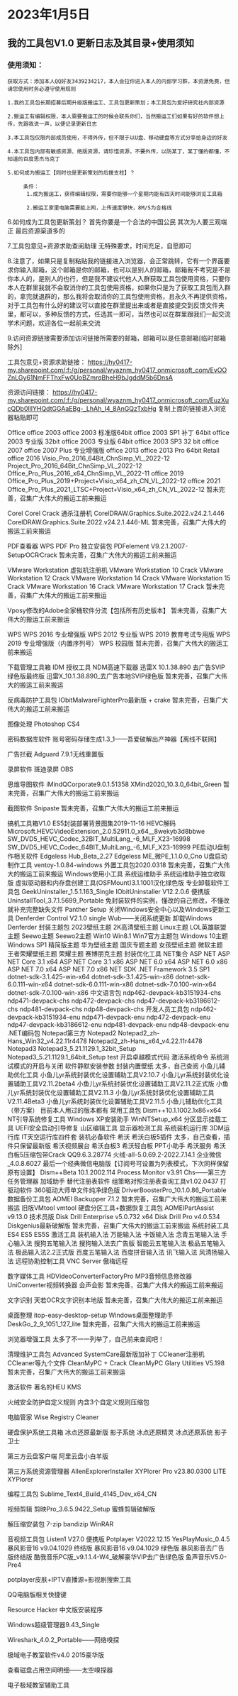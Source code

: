 # 2023年1月5日

## 我的工具包V1.0 更新日志及其目录+使用须知

### 使用须知：

    获取方式：添加本人QQ好友3439234217，本人会拉你进入本人的内部学习群，本资源免费，但请您使用时务必遵守使用规则

    1.我的工具包长期招募后期升级版搬运工、工具包更新策划；本工具包为爱好研究社内部资源

    2.搬运工有编辑权限，本人需要搬运工的时候会联系你们，当然搬运工们如果有好的软件想上传，先跟我说一声，以便记录更新日志

    3.本工具包仅限内部成员使用，不得外传，但不限于以U盘、移动硬盘等方式分享给身边的好友

    4.本工具包内部有敏感资源、绝版资源，请珍惜资源，不要外传，以防某丁，某丁懂的都懂，不知道的百度思杰马克丁

    5.如何成为搬运工【同时也是更新策划的后援支柱】？
	     
	     条件：
		  1.成为搬运工，获得编辑权限，需要你能够一个星期内能有四天时间能够浏览工具箱
		  
		  2.搬运工家里电脑需要能上网，上传速度够快，8M/S为合格线

6.如何成为工具包更新策划？
	首先你要是一个合法的中国公民
	其次为人要三观端正
	最后资源渠道多的

7.工具包意见+资源求助查阅助理
	无特殊要求，时间充足，自愿即可
	
8.注意了，如果只是复制粘贴我的链接进入浏览器，会正常跳转，它有一个界面要求你输入邮箱，这个邮箱是你的邮箱，也可以是别人的邮箱，邮箱我不考究是不是你本人的，是别人的也行，但是我不建议代他人入群获取工具包使用资格，只要你本人在群里我就不会取消你的工具包使用资格，如果你只是为了获取工具包而入群的，拿完就退群的，那么我将会取消你的工具包使用资格，且永久不再提供资格，对于工具包有什么好的建议可以直接在群里提出来或者是直接提交到反馈文件夹里，都可以，多种反馈的方式，任选其一即可，当然也可以在群里跟我们一起交流学术问题，欢迎各位一起前来交流

9.访问资源链接需要添加访问链接所需要的邮箱，邮箱可以是任意邮箱[临时邮箱除外]

工具包意见+资源求助链接：
https://hy0417-my.sharepoint.com/:f:/g/personal/wyaznm_hy0417_onmicrosoft_com/EvOOZnLGy61NmFFThxFw0UoBZmrqBheH9bJgddM5b6DnsA


资源访问链接：
https://hy0417-my.sharepoint.com/:f:/g/personal/wyaznm_hy0417_onmicrosoft_com/EuzXucQDb0lIlYHQdtGGAaEBg-_LhAh_I4_8AnGQzTxbHg
复制上面的链接进入浏览器粘贴即可

Office
	office 2003
 		office 2003 标准版64bit
 		office 2003 SP1 补丁 64bit
 		office 2003 专业版 32bit
 		office 2003 专业版 64bit
 		office 2003 SP3 32 bit
 	office 2007
		office 2007 Plus 专业增强版
   	office 2013
		office 2013 Pro 64bit Retail
  	office 2016
		Visio_Pro_2016_64Bit_ChnSimp_VL_2022-12
		Project_Pro_2016_64Bit_ChnSimp_VL_2022-12
		Office_Pro_Plus_2016_x64_ChnSimp_VL_2022-11
  	office 2019
		Office_Pro_Plus_2019+Project+Visio_x64_zh_CN_VL_2022-12
 	office 2021
		Office_Pro_Plus_2021_LTSC+Project+Visio_x64_zh_CN_VL_2022-12
 	暂未完善，召集广大伟大的搬运工前来搬运
 
Corel
	Corel Crack 通杀注册机
	CorelDRAW.Graphics.Suite.2022.v24.2.1.446
	CorelDRAW.Graphics.Suite.2022.v24.2.1.446-ML
	暂未完善，召集广大伟大的搬运工前来搬运

PDF查看器
				WPS PDF Pro 独立安装包
				PDFelement V9.2.1.2007-Setup∕OCR∕Crack
				暂未完善，召集广大伟大的搬运工前来搬运	
					
VMware Workstation 虚拟机注册机
	VMware Workstation 10 Crack
	VMware Workstation 12 Crack
	VMware Workstation 14 Crack
	VMware Workstation 15 Crack
	VMware Workstation 16 Crack
	VMware Workstation 17 Crack
	暂未完善，召集广大伟大的搬运工前来搬运
	
Vposy修改的Adobe全家桶软件分流【包括所有历史版本】
	暂未完善，召集广大伟大的搬运工前来搬运
	
WPS
	WPS 2016 专业增强版
	WPS 2012 专业版
	WPS 2019 教育考试专用版
	WPS 2019 专业增强版（内置序列号）
	WPS 校园版
	暂未完善，召集广大伟大的搬运工前来搬运
	
下载管理工具箱
	IDM 授权工具
	NDM高速下载器
	迅雷X 10.1.38.890 去广告SVIP绿色版最终版
	迅雷X_10.1.38.890_去广告本地SVIP绿色版
	暂未完善，召集广大伟大的搬运工前来搬运

反病毒防护工具包
	IObitMalwareFighterPro最新版 + crake 
	暂未完善，召集广大伟大的搬运工前来搬运
	
图像处理
	Photoshop CS4
	
密码数据库软件
	账号密码存储生成1.3_1——吾爱破解出产神器【离线不联网】
	
广告拦截
	Adguard 7.9.1无线重置版
	
录屏软件
	斑迪录屏
	OBS
	
思维导图软件
	iMindQCorporate9.0.1.51358
	XMind2020_10.3.0_64bit_Green
	暂未完善，召集广大伟大的搬运工前来搬运

截图软件
	Snipaste
	暂未完善，召集广大伟大的搬运工前来搬运

搞机工具箱V1.0
	ES5封装部署背景图集2019-11-16
	HEVC解码
		Microsoft.HEVCVideoExtension_2.0.52911.0_x64__8wekyb3d8bbwe
		SW_DVD5_HEVC_Codec_32BIT_MultiLang_-6_MLF_X23-16998
		SW_DVD5_HEVC_Codec_64BIT_MultiLang_-6_MLF_X23-16999
	PE启动U盘制作相关软件
		Edgeless Hub_Beta_2.27
		Edgeless ME_微PE_1.1.0.0_Cno
		U盘启动制作工具
		ventoy-1.0.84-windows
		外置工具包2020.0318
		暂未完善，召集广大伟大的搬运工前来搬运
	Windows使用小工具
		系统运维助手
		系统运维助手独立收取版
		虚拟驱动器和内存盘创建工具(OSFMount)3.1.1001汉化绿色版
	专业卸载软件工具包
		GeekUninstaller_1.5.1.163_Single
		IObitUninstaller V12.2.0.6 便携版
		UninstallTool_3.7.1.5699_Portable
	免封装软件的实例，懂改的自己修改，不懂改就补充完整缺失文件
		Panther
		Setup
	关闭Windows安全中心以及Windows更新工具
		Denferder Control V2.1.0 single
		Wub——关闭系统更新
		卸载Windows Denferder
	封装主题包
		2023壁纸主题
		2K高清壁纸主题
		Linux主题
		LOL英雄联盟主题
		Seewo主题
		Seewo2主题
		Win10 Win8.1 Win7官方主题包
		Windows 10主题
		Windows SP1 精简版主题
		华为壁纸主题
		国庆专题主题
		女孩壁纸主题
		微软主题
		王者荣耀壁纸主题
		荣耀主题
		赛博朋克主题
	封装优化工具
		NET集合
			ASP NET
				ASP NET Core 3.1 x64
				ASP NET Core 3.1 x86
				ASP NET 6.0 x64
				ASP NET 6.0 x86
				ASP NET 7.0 x64
				ASP NET 7.0 x86
			NET SDK
				.NET Framework 3.5 SP1
				dotnet-sdk-3.1.425-win-x64
				dotnet-sdk-3.1.425-win-x86
				dotnet-sdk-6.0.111-win-x64
				dotnet-sdk-6.0.111-win-x86
				dotnet-sdk-7.0.100-win-x64
				dotnet-sdk-7.0.100-win-x86
			中文语言包
				ndp462-devpack-kb3151934-chs
				ndp471-devpack-chs
				ndp472-devpack-chs
				ndp47-devpack-kb3186612-chs
				ndp481-devpack-chs
				ndp48-devpack-chs
			开发人员工具包
				ndp462-devpack-kb3151934-enu
				ndp471-devpack-enu
				ndp472-devpack-enu
				ndp47-devpack-kb3186612-enu
				ndp481-devpack-enu
				ndp48-devpack-enu
			.NET编码包
		Notepad第三方
			Notepad2
				Notepad2_zh-Hans_Win32_v4.22.11r4478
				Notepad2_zh-Hans_x64_v4.22.11r4478
			Notepad3
				Notepad3_5.21.1129.1_32bit_Setup
				Notepad3_5.21.1129.1_64bit_Setup
		test
			开启卓越模式代码
			激活系统命令
			系统测试模式的开启与关闭
			软件静默安装参数
		封装内置壁纸
			太多，自己查阅
		小鱼儿辅助优化工具
			小鱼儿yr系统封装优化设置辅助工具V2.10.7
			小鱼儿yr系统封装优化设置辅助工具V2.11.2beta4
			小鱼儿yr系统封装优化设置辅助工具V2.11.2正式版
			小鱼儿yr系统封装优化设置辅助工具V2.11.3
			小鱼儿yr系统封装优化设置辅助工具V2.11.4Beta3
			小鱼儿yr系统封装优化设置辅助工具V2.11.5
		小鱼儿辅助优化工具（带方案）
			目前本人用过的版本都有
		常用工具包
			Dism++10.1.1002.1x86+x64
			NT引导系统修复工具
			Windows XP安装助手
			WinNTSetup_x64
			分区显示挂载工具
			UEFI安全启动引导修复
			山区编辑工具
			显示器检测工具
		系统装机运行库
			3DM运行库
			IT天空运行库四件套
		装机必备软件
			希沃
				希沃白板5插件
					太多，自己查看，插件只保留最新版
				希沃视频展台
				希沃白板3
				希沃轻白板
				PPT小助手
				希沃服务
				希沃白板5压缩包带Crack
			QQ9.6.3.28774
			火绒-all-5.0.69.2-2022.7.14.1
			企业微信_4.0.8.6027
			最后一个经典微信电脑版【订阅号可设置为列表模式，下次同样保留原有设置】
		Dism++Beta 10.1.2002.114
		Process Monitor v3.91 Chs——第三方任务管理器
		加域助手
		替代注册表软件
		组策略对照注册表查询工具v1.02.0437
	打驱动软件
		360驱动大师单文件纯净绿色版
		DriverBoosterPro_10.1.0.86_Portable
	数据备份工具包
		AOMEI Backupper 7.1.2
		暂未完善，召集广大伟大的搬运工前来搬运
	旧版VMtool
		vmtool
	硬盘分区工具+数据恢复工具包
		AOMEIPartAssist v9.13.0 技术员版
		Disk Drill Enterprise v5.0.732 x64
		Disk Drill Pro v4.0.534
		Diskgenius最新破解版
		暂未完善，召集广大伟大的搬运工前来搬运
	系统封装工具
		ES4
		ES5
		ES5S
		激活工具
	装机输入法
		万能输入法
		卡饭输入法
		念青五笔输入法
		手心输入法
		搜狗五笔输入法
		搜狗输入法去广告版
		智能云五笔输入法
		极品五笔输入法
		极品输入法2.2正式版
		百度五笔输入法
		百度拼音输入法
		讯飞输入法
		风清扬输入法
	远程协助控制工具
		VNC Server
		傲梅远程

数字媒体工具
	HDVideoConverterFactoryPro
	MP3音频信息修改器
	UniConverter视频转换器
	会声会影
	暂未完善，召集广大伟大的搬运工前来搬运

文字识别
	天若OCR文字识别本地版
	暂未完善，召集广大伟大的搬运工前来搬运

桌面整理
	itop-easy-desktop-setup
	Windows桌面整理助手DeskGo_2_9_1051_127_lite
	暂未完善，召集广大伟大的搬运工前来搬运

浏览器增强工具
	太多了不一一列举了，自己前来查阅吧！

清理维护工具包
	Advanced SystemCare最新版加补丁
	CCleaner注册机
	CCleaner等九个文件
	CleanMyPC + Crack
	CleanMyPC
	Glary Utilities V5.198
	暂未完善，召集广大伟大的搬运工前来搬运

激活软件
	著名的HEU KMS

火绒安全防护自定义规则
	内含3个自定义规则压缩包

电脑管家
	Wise Registry Cleaner

硬盘保护系统工具箱
	冰点还原最新版
	影子系统
	冰点还原精灵
	冰点还原系统
	影子卫士

第三方云盘客户端
	阿里云盘小白羊版

第三方系统资源管理器
	AllenExplorerInstaller
	XYPlorer Pro v23.80.0300 LITE
	XYPlorer

编程工具包
	Sublime_Text4_Build_4145_Dev_x64_CN

视频剪辑
	剪映Pro_3.6.5.9422_Setup
	蜜蜂剪辑破解版

解压缩安装包
		7-zip
		bandizip
		WinRAR

音视频工具包
	Listen1 V27.0 便携版
	Potplayer V2022.12.15
	YesPlayMusic_0.4.5
	暴风影音16 v9.04.1029 终结版
	暴风影音16 v9.04.1029 绿色版
	暴风影音去广告版终结版
	酷我音乐PC版_v9.1.1.4-W4_破解豪华VIP去广告绿色版
	鱼声音乐V5.0-Pre4

potplayer皮肤+IPTV直播源+影视剧搜索工具

QQ电脑版相关快捷键

Resource Hacker 中文版安装程序

Windows超级管理器9.43_Single

Wireshark_4.0.2_Portable——网络嗅探

极域电子教室软件v4.0 2015豪华版

查看磁盘占用空间明细——太空嗅探器

电子极域教室辅助工具
